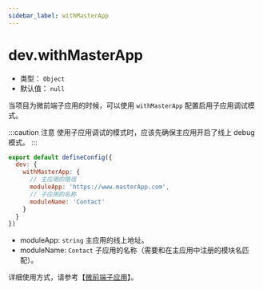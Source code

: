 ```yaml
---
sidebar_label: withMasterApp
---
```


# dev.withMasterApp



* 类型： `Object`
* 默认值： `null`

当项目为微前端子应用的时候，可以使用 `withMasterApp` 配置启用子应用调试模式。

:::caution 注意
使用子应用调试的模式时，应该先确保主应用开启了线上 debug 模式。
:::

```js title=modern.config.js
export default defineConfig({
  dev: {
    withMasterApp: {
      // 主应用的路径
      moduleApp: 'https://www.masterApp.com',
      // 子应用的名称
      moduleName: 'Contact'
    }
  }
})
```

- moduleApp: `string` 主应用的线上地址。
- moduleName: `Contact` 子应用的名称（需要和在主应用中注册的模块名匹配）。

详细使用方式，请参考【[微前端子应用](/docs/guides/topic-detail/micro-frontend/debugging)】。
